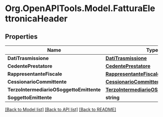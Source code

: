 # Org.OpenAPITools.Model.FatturaElettronicaHeader

## Properties

Name | Type | Description | Notes
------------ | ------------- | ------------- | -------------
**DatiTrasmissione** | [**DatiTrasmissione**](DatiTrasmissione.md) |  | [optional] 
**CedentePrestatore** | [**CedentePrestatore**](CedentePrestatore.md) |  | [optional] 
**RappresentanteFiscale** | [**RappresentanteFiscale**](RappresentanteFiscale.md) |  | [optional] 
**CessionarioCommittente** | [**CessionarioCommittente**](CessionarioCommittente.md) |  | [optional] 
**TerzoIntermediarioOSoggettoEmittente** | [**TerzoIntermediarioOSoggettoEmittente**](TerzoIntermediarioOSoggettoEmittente.md) |  | [optional] 
**SoggettoEmittente** | **string** |  | [optional] 

[[Back to Model list]](../README.md#documentation-for-models) [[Back to API list]](../README.md#documentation-for-api-endpoints) [[Back to README]](../README.md)


